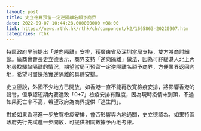 ```yaml
---
layout: post
title: 史立德冀預留一定逆隔離名額予商界
date: 2022-09-07 10:44:28.000000000 +08:00
link: https://news.rthk.hk/rthk/ch/component/k2/1665863-20220907.htm
categories: rthk
---
```


特區政府早前提出「逆向隔離」安排，獲廣東省及深圳當局支持，雙方將商討細節。廠商會會長史立德表示，商界支持「逆向隔離」做法，因為可紓緩港人北上內地尋找驛站隔離的情況，期望當局可預留一定逆隔離名額予商界，方便業界返回內地，希望可盡快落實逆隔離的具體安排。

史立德說，外國不少地方已開放，如香港一直不能再放寬檢疫安排，將影響香港的聲譽，但承認短期內要達致「0+7」檢疫安排有難度，因為現時疫情未到頂，不過如果死亡率不高，希望政府為商界提供「逃生門」。

對於如果香港進一步放寬檢疫安排，會否影響與內地通關，史立德認為，如果特區政府先行先試進一步開放，可提供相關數據予內地考慮。
